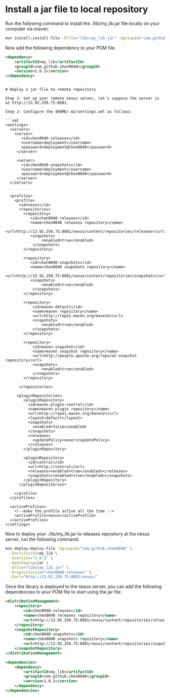 # Install a jar file to local repository

Run the following command to install the ./lib/my_lib.jar file locally on your computer via maven:

```bash 
mvn install:install-file -Dfile="libs\my_lib.jar" -DgroupId="com.github.chen0040" -DartifactId=my_lib -Dversion="1.0.1" -Dpackaging=jar
```

Now add the following dependency to your POM file:

```xml
<dependency>
    <artifactId>my_lib</artifactId>
    <groupId>com.github.chen0040</groupId>
    <version>1.0.1</version>
</dependency>
```

```

# Deploy a jar file to remote repository 

Step 1: Set up your remote nexus server, let's suppose the server is at http://13.92.250.75:8081. 

Step 2: Configure the $HOME/.m2/settings.xml as follows:

```xml
<settings>
  <servers>
    <server>
       <id>chen0040-releases</id>
       <username>deployment</username>
       <password>deployment@chen0040</password>
     </server>
	 
	 <server>
       <id>chen0040-snapshots</id>
       <username>deployment</username>
       <password>deployment@chen0040</password>
     </server>
  </servers>

  
  <profiles>
    <profile>
      <id>nexus</id>
      <repositories>
		<repository>
		   <id>chen0040-releases</id>
		   <name>chen0040 releases repository</name>
		   <url>http://13.92.250.75:8081/nexus/content/repositories/releases</url>
		   <snapshots>
				<enabled>true</enabled>
			</snapshots>
		</repository>
		
		<repository>
		   <id>chen0040-snapshots</id>
		   <name>chen0040 snapshots repository</name>
		   <url>http://13.92.250.75:8081/nexus/content/repositories/snapshots</url>
		   <snapshots>
				<enabled>true</enabled>
			</snapshots>
		</repository>
		
		<repository>
			<id>maven-default</id>
			<name>maven repository</name>
			<url>http://repo1.maven.org/maven2</url>
			<snapshots>
				<enabled>true</enabled>
			</snapshots>
		</repository>
		
		<repository>
			<id>maven-snapshot</id>
			<name>maven snapshot repository</name>
			<url>http://people.apache.org/repo/m2-snapshot-repository</url>
			<snapshots>
				<enabled>true</enabled>
			</snapshots>
		</repository>
		
      </repositories>
	  
     <pluginRepositories>
	    <pluginRepository>
		  <id>maven-plugin-central</id>
		  <name>maven plugin repository</name>
		  <url>http://repo1.maven.org/maven2</url>
		  <layout>default</layout>
		  <snapshots>
			<enabled>false</enabled>
		  </snapshots>
		  <releases>
			<updatePolicy>never</updatePolicy>
		  </releases>
		</pluginRepository>
	
        <pluginRepository>
          <id>central</id>
          <url>http://central</url>
          <releases><enabled>true</enabled></releases>
          <snapshots><enabled>true</enabled></snapshots>
        </pluginRepository>
      </pluginRepositories>
	  
    </profile>
  </profiles>
  
  <activeProfiles>
    <!--make the profile active all the time -->
    <activeProfile>nexus</activeProfile>
  </activeProfiles>
</settings>
```

Now to deploy your ./lib/my_lib.jar to releases repository at the nexus server, run the following command:

```bash 
mvn deploy:deploy-file -DgroupId="com.github.chen0040" \
  -DartifactId=my_lib \
  -Dversion="1.0.1" \
  -Dpackaging=jar \
  -Dfile="libs\my_lib.jar" \
  -DrepositoryId="chen0040-releases" \
  -Durl="http://13.92.250.75:8081/nexus/"
```

Once the library is deployed to the nexus server, you can add the following dependencies to your POM file to start using the jar file:

```xml 
<distributionManagement>
	<repository>
		<id>chen0040-releases</id>
		<name>chen0040 releases repository</name>
		<url>http://13.92.250.75:8081/nexus/content/repositories/releases</url>
	</repository>
	<snapshotRepository>
		<id>chen0040-snapshots</id>
		<name>chen0040 snapshots repository</name>
		<url>http://13.92.250.75:8081/nexus/content/repositories/snapshots</url>
	</snapshotRepository>
</distributionManagement>

<dependencies>
	<dependency>
		<artifactId>my_lib</artifactId>
		<groupId>com.github.chen0040</groupId>
		<version>1.0.1</version>
	</dependency>
</dependencies>
```

